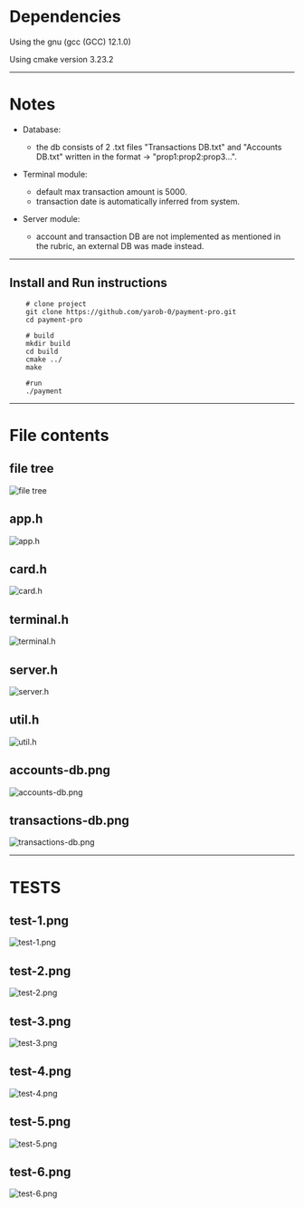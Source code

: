# Dependencies
Using the gnu (gcc (GCC) 12.1.0)

Using cmake version 3.23.2

---

# Notes
- Database:
	- the db consists of 2 .txt files "Transactions DB.txt" and "Accounts DB.txt" written in the format -> "prop1:prop2:prop3...".

- Terminal module:
	- default max transaction amount is 5000.
	- transaction date is automatically inferred from system.

- Server module:
	- account and transaction DB are not implemented as mentioned in the rubric, an external DB was made instead.


---

## Install and Run instructions

```
	# clone project
	git clone https://github.com/yarob-0/payment-pro.git
	cd payment-pro

	# build
	mkdir build
	cd build
	cmake ../
	make

	#run
	./payment
```

---

# File contents

## file tree
![file tree](./media/tree.png)

## app.h
![app.h](./media/app.h.png)

## card.h
![card.h](./media/card.h.png)

## terminal.h
![terminal.h](./media/terminal.h.png)

## server.h
![server.h](./media/server.h.png)

## util.h
![util.h](./media/util.h.png)

## accounts-db.png
![accounts-db.png](./media/accounts-db.png)

## transactions-db.png
![transactions-db.png](./media/transactions-db.png)

---

# TESTS

## test-1.png
![test-1.png](./media/test-1.png)

## test-2.png
![test-2.png](./media/test-2.png)

## test-3.png
![test-3.png](./media/test-3.png)

## test-4.png
![test-4.png](./media/test-4.png)

## test-5.png
![test-5.png](./media/test-5.png)

## test-6.png
![test-6.png](./media/test-6.png)

